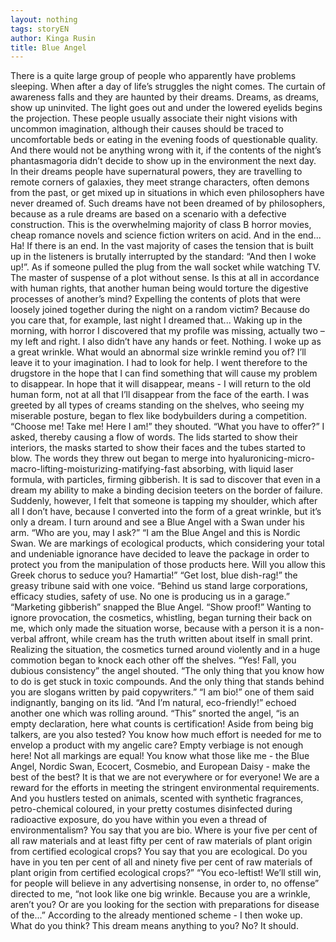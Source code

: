 ```yaml
---
layout: nothing
tags: storyEN
author: Kinga Rusin
title: Blue Angel
---
```

There is a quite large group of people who apparently have problems sleeping. When after a day of life’s struggles the night comes. The curtain of awareness falls and they are haunted by their dreams. Dreams, as dreams, show up uninvited. The light goes out and under the lowered eyelids begins the projection. These people usually associate their night visions with uncommon imagination, although their causes should be traced to uncomfortable beds or eating in the evening foods of questionable quality. And there would not be anything wrong with it, if the contents of the night’s phantasmagoria didn’t decide to show up in the environment the next day.
In their dreams people have supernatural powers, they are travelling to remote corners of galaxies, they meet strange characters, often demons from the past, or get mixed up in situations in which even philosophers have never dreamed of. Such dreams have not been dreamed of by philosophers, because as a rule dreams are based on a scenario with a defective construction. This is the overwhelming majority of class B horror movies, cheap romance novels and science fiction writers on acid. And in the end... Ha! If there is an end. In the vast majority of cases the tension that is built up in the listeners is brutally interrupted by the standard: “And then I woke up!”. As if someone pulled the plug from the wall socket while watching TV. The master of suspense of a plot without sense.
Is this at all in accordance with human rights, that another human being would torture the digestive processes of another’s mind? Expelling the contents of plots that were loosely joined together during the night on a random victim? Because do you care that, for example, last night I dreamed that...
Waking up in the morning, with horror I discovered that my profile was missing, actually two – my left and right. I also didn’t have any hands or feet. Nothing. I woke up as a great wrinkle. What would an abnormal size wrinkle remind you of? I’ll leave it to your imagination.
I had to look for help. I went therefore to the drugstore in the hope that I can find something that will cause my problem to disappear. In hope that it will disappear, means - I will return to the old human form, not at all that I’ll disappear from the face of the earth. I was greeted by all types of creams standing on the shelves, who seeing my miserable posture, began to flex like bodybuilders during a competition.
“Choose me! Take me! Here I am!” they shouted.
“What you have to offer?” I asked, thereby causing a flow of words.
The lids started to show their interiors, the masks started to show their faces and the tubes started to blow. The words they threw out began to merge into hyaluronicing-micro-macro-lifting-moisturizing-matifying-fast absorbing, with liquid laser formula, with particles, firming gibberish. It is sad to discover that even in a dream my ability to make a binding decision teeters on the border of failure.
Suddenly, however, I felt that someone is tapping my shoulder, which after all I don’t have, because I converted into the form of a great wrinkle, but it’s only a dream. I turn around and see a Blue Angel with a Swan under his arm.
“Who are you, may I ask?”
“I am the Blue Angel and this is Nordic Swan. We are markings of ecological products, which considering your total and undeniable ignorance have decided to leave the package in order to protect you from the manipulation of those products here. Will you allow this Greek chorus to seduce you? Hamartia!”
“Get lost, blue dish-rag!” the greasy tribune said with one voice. “Behind us stand large corporations, efficacy studies, safety of use. No one is producing us in a garage.”
“Marketing gibberish” snapped the Blue Angel. “Show proof!”
Wanting to ignore provocation, the cosmetics, whistling, began turning their back on me, which only made ​​the situation worse, because with a person it is a non-verbal affront, while cream has the truth written about itself in small print. Realizing the situation, the cosmetics turned around violently and in a huge commotion began to knock each other off the shelves.
“Yes! Fall, you dubious consistency” the angel shouted. “The only thing that you know how to do is get stuck in toxic compounds. And the only thing that stands behind you are slogans written by paid copywriters.”
“I am bio!” one of them said indignantly, banging on its lid.
“And I’m natural, eco-friendly!” echoed another one which was rolling around.
“This” snorted the angel, “is an empty declaration, here what counts is certification! Aside from being big talkers, are you also tested? You know how much effort is needed for me to envelop a product with my angelic care? Empty verbiage is not enough here! Not all markings are equal! You know what those like me - the Blue Angel, Nordic Swan, Ecocert, Cosmebio, and European Daisy - make the best of the best? It is that we are not everywhere or for everyone! We are a reward for the efforts in meeting the stringent environmental requirements. And you hustlers tested on animals, scented with synthetic fragrances, petro-chemical coloured, in your pretty costumes disinfected during radioactive exposure, do you have within you even a thread of environmentalism? You say that you are bio. Where is your five per cent of all raw materials and at least fifty per cent of raw materials of plant origin from certified ecological crops? You say that you are ecological. Do you have in you ten per cent of all and ninety five per cent of raw materials of plant origin from certified ecological crops?”
“You eco-leftist! We’ll still win, for people will believe in any advertising nonsense, in order to, no offense” directed to me, “not look like one big wrinkle. Because you are a wrinkle, aren’t you? Or are you looking for the section with preparations for disease of the...”
According to the already mentioned scheme - I then woke up. What do you think? This dream means anything to you? No? It should.